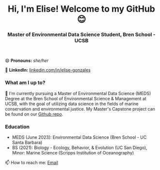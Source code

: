 <h1 align="center">Hi, I'm Elise! Welcome to my GitHub 😊</h1>

<h3 align="center"> Master of Environmental Data Science Student, Bren School - UCSB</h3>

<br>

😄 **Pronouns:** *she/her* 

📝 **LinkedIn:** [linkedin.com/in/elise-gonzales](https://www.linkedin.com/in/elise-gonzales/)

### What am I up to? 

🌱 I'm currently pursuing a Master of Environmental Data Science (MEDS) Degree at the Bren School of Environmental Science & Management at UCSB, with the goal of utilizing data science in the fields of marine conservation and environmental justice. My Master's Capstone project can be found on our [Github repo](https://github.com/iMPAct-capstone). 

### Education

- MEDS (June 2023): Environmental Data Science (Bren School - UC Santa Barbara)
- BS (2021): Biology - Ecology, Behavior, & Evolution (UC San Diego), Minor: Marine Science (Scripps Institution of Oceanography)

📫 How to reach me: [Email](efgonzales@bren.ucsb.edu)
<!--
**samanthacsik/samanthacsik** is a ✨ _special_ ✨ repository because its `README.md` (this file) appears on your GitHub profile.

💜 In my spare time I'm also co-organizer for R-Ladies Santa Barbara -- stay tuned for upcoming events by joining our [Meetup Group](https://www.meetup.com/rladies-santa-barbara/). Past event materials can be found on our [GitHub repo](https://github.com/rladies/meetup-presentations_santabarbara). If you're interested in leading or co-leading an event, reach out to me on Twitter!

🥾 My absolute favorite activity is spending time on the trails hiking with my pup, Tallie. I finally got around to scraping my Strava data using the `{rStrava}` package and created a heatmap of my activities using `leaflet` -- check it out on my [personal website](https://samanthacsik.github.io/about.html)! More recently, I've embarked on building a Shiny dashboard to make my map a bit more interactive and also add in some additional fund data viz. It's a work in progress, but you can check it out [here](https://samanthacsik.shinyapps.io/strava_dashboard/). Find the code for the map and dashboard on my [strava-dashboard repo](https://github.com/samanthacsik/strava-dashboard).

### Experience

- 2021 - present: Data Training Coordintor (NCEAS)
- 2020 - 2021: Data Science Fellow (NCEAS)

Here are some ideas to get you started:

- 🔭 I'm currently working on ...
- 🌱 I'm currently learning ...
- 👯 I'm looking to collaborate on ...
- 🤔 I'm looking for help with ...
- 💬 Ask me about ...
- 📫 How to reach me: ...
- 😄 Pronouns: ...
- ⚡ Fun fact: ...
-->
<!--
**efgonzales/efgonzales** is a ✨ _special_ ✨ repository because its `README.md` (this file) appears on your GitHub profile.


